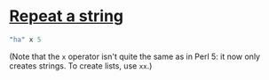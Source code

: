 [1]: http://rosettacode.org/wiki/Repeat_a_string

# [Repeat a string][1]

```perl
"ha" x 5
```


(Note that the `x` operator isn't quite the same as in Perl 5: it now only creates strings. To create lists, use `xx`.)
